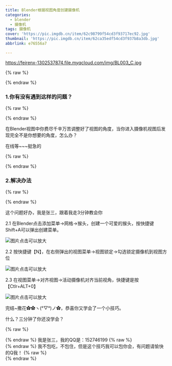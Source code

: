 ```yaml
---
title: Blender根据视图角度创建摄像机
categories:
  - blender
  - 摄像机
tags: 摄像机
cover: 'https://pic.imgdb.cn/item/62c98799f54cd3f93717ec92.jpg'
thumbnail: 'https://pic.imgdb.cn/item/62ca35edf54cd3f937b8a3db.jpg'
abbrlink: e76556a7

---
```




https://feirenx-1302537874.file.myqcloud.com/img/BL003_C.jpg

{% raw %}<article class="message is-danger"><div class="message-body">{% endraw %}

### 1.你有没有遇到这样的问题？

{% raw %}</div></article>{% endraw %}

在Blender视图中你费尽千辛万苦调整好了视图的角度，当你进入摄像机视图后发现完全不是你想要的角度，怎么办？

在线等~~~挺急的

<!-- more -->

{% raw %}<article class="message is-success"><div class="message-body">{% endraw %}

### 2.解决办法

{% raw %}</div></article>{% endraw %}

这个问题好办，我是张三，跟着我走3分钟教会你

2.1 在Blender点击添加菜单→网格→猴头，创建一个可爱的猴头，按快捷键Shift+A可以弹出创建菜单。

![图片点击可以放大](https://pic.imgdb.cn/item/62c97d82f54cd3f937060dd3.jpg)

2.2 按快捷键【N】，在右侧弹出的视图菜单→视图锁定→勾选锁定摄像机到视图方位

![图片点击可以放大](https://pic.imgdb.cn/item/62c97d59f54cd3f93705d22d.jpg)

2.3 在视图菜单→对齐视图→活动摄像机对齐当前视角，快捷键是按【Ctlr+ALT+0】

![图片点击可以放大](https://pic.imgdb.cn/item/62c97de6f54cd3f93706ab15.jpg)

完结~撒花✿✿ヽ(°▽°)ノ✿，恭喜你又学会了一个小技巧。

什么？三分钟了你还没学会？

{% raw %}<article class="message is-info"><div class="message-header">{% endraw %}
我是张三，我的QQ是：152746199
{% raw %}</div><div class="message-body">{% endraw %}
我不包吃，不包住，但是这个技巧我可以包你会，有问题请愉快的Q我！
{% raw %}</div></article>{% endraw %}

